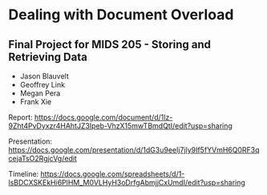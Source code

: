 # Dealing with Document Overload

## Final Project for MIDS 205 - Storing and Retrieving Data

- Jason Blauvelt
- Geoffrey Link
- Megan Pera
- Frank Xie


Report: https://docs.google.com/document/d/1lz-9Zht4PvDyxzr4HAhtJZ3Ipeb-VhzX15mwTBmdQtI/edit?usp=sharing

Presentation: https://docs.google.com/presentation/d/1dG3u9eeIj7jly9If5fYVmH6Q0RF3qcejaTsO2RgjcVg/edit

Timeline: https://docs.google.com/spreadsheets/d/1-lsBDCXSKEkHi6PlHM_M0VLHyH3oDrfgAbmjjCxUmdI/edit?usp=sharing

